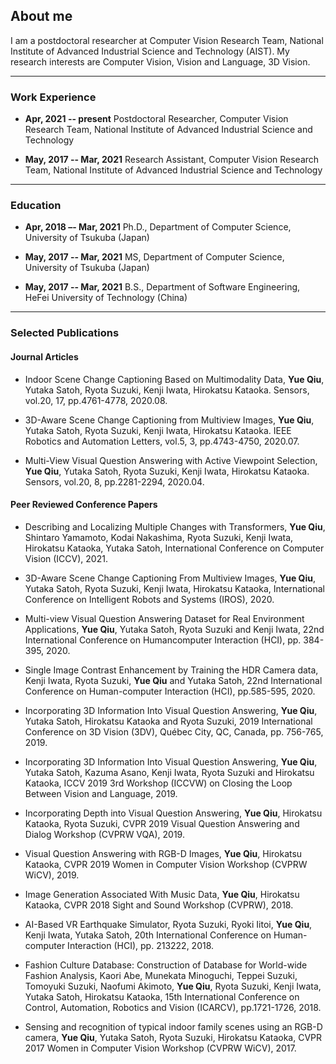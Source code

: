 ## About me

I am a postdoctoral researcher at Computer Vision Research Team, National Institute of Advanced Industrial Science and Technology (AIST). My research interests are Computer Vision, Vision and Language, 3D Vision. 

---
### Work Experience
- **Apr, 2021 -- present** Postdoctoral Researcher, Computer Vision Research Team, National Institute of Advanced Industrial Science and Technology

- **May, 2017 -- Mar, 2021** Research Assistant, Computer Vision Research Team, National Institute of Advanced Industrial Science and Technology

---
### Education
- **Apr, 2018 –- Mar, 2021** Ph.D., Department of Computer Science, University of Tsukuba (Japan)

- **May, 2017 -- Mar, 2021** MS, Department of Computer Science, University of Tsukuba (Japan)

- **May, 2017 -- Mar, 2021** B.S., Department of Software Engineering, HeFei University of Technology (China)            


---
### Selected Publications

#### Journal Articles

- Indoor Scene Change Captioning Based on Multimodality Data, **Yue Qiu**, Yutaka Satoh, Ryota Suzuki, Kenji Iwata, Hirokatsu Kataoka. Sensors, vol.20, 17, pp.4761-4778, 2020.08.

- 3D-Aware Scene Change Captioning from Multiview Images, **Yue Qiu**, Yutaka Satoh, Ryota Suzuki, Kenji Iwata, Hirokatsu Kataoka. IEEE Robotics and Automation Letters, vol.5, 3, pp.4743-4750, 2020.07.

- Multi-View Visual Question Answering with Active Viewpoint Selection, **Yue Qiu**, Yutaka Satoh, Ryota Suzuki, Kenji Iwata, Hirokatsu Kataoka. Sensors, vol.20, 8, pp.2281-2294, 2020.04.



#### Peer Reviewed Conference Papers

- Describing and Localizing Multiple Changes with Transformers, **Yue Qiu**, Shintaro Yamamoto, Kodai Nakashima, Ryota Suzuki, Kenji Iwata, Hirokatsu Kataoka, Yutaka Satoh, International Conference on Computer Vision (ICCV), 2021.

- 3D-Aware Scene Change Captioning From Multiview Images, **Yue Qiu**, Yutaka Satoh, Ryota Suzuki, Kenji Iwata, Hirokatsu Kataoka, International Conference on Intelligent Robots and Systems (IROS), 2020.

- Multi-view Visual Question Answering Dataset for Real Environment Applications, **Yue Qiu**, Yutaka Satoh, Ryota Suzuki and Kenji Iwata, 22nd International Conference on Humancomputer Interaction (HCI), pp. 384-395, 2020.

- Single Image Contrast Enhancement by Training the HDR Camera data, Kenji Iwata, Ryota Suzuki, **Yue Qiu** and Yutaka Satoh, 22nd International Conference on Human-computer Interaction (HCI), pp.585-595, 2020.

- Incorporating 3D Information Into Visual Question Answering, **Yue Qiu**, Yutaka Satoh, Hirokatsu Kataoka and Ryota Suzuki, 2019 International Conference on 3D Vision (3DV), Québec City, QC, Canada, pp. 756-765, 2019.

-	Incorporating 3D Information Into Visual Question Answering, **Yue Qiu**, Yutaka Satoh, Kazuma Asano, Kenji Iwata, Ryota Suzuki and Hirokatsu Kataoka, ICCV 2019 3rd Workshop (ICCVW) on Closing the Loop Between Vision and Language, 2019.

-	Incorporating Depth into Visual Question Answering, **Yue Qiu**, Hirokatsu Kataoka, Ryota Suzuki,  CVPR 2019 Visual Question Answering and Dialog Workshop (CVPRW VQA), 2019.

-	Visual Question Answering with RGB-D Images, **Yue Qiu**, Hirokatsu Kataoka,  CVPR 2019 Women in Computer Vision Workshop (CVPRW WiCV), 2019.

-	Image Generation Associated With Music Data, **Yue Qiu**, Hirokatsu Kataoka, CVPR 2018 Sight and Sound Workshop (CVPRW), 2018.

- AI-Based VR Earthquake Simulator, Ryota Suzuki, Ryoki Iitoi, **Yue Qiu**, Kenji Iwata, Yutaka Satoh, 20th International Conference on Human-computer Interaction (HCI), pp. 213222, 2018.

- Fashion Culture Database: Construction of Database for World-wide Fashion Analysis, Kaori Abe, Munekata Minoguchi, Teppei Suzuki, Tomoyuki Suzuki, Naofumi Akimoto, **Yue Qiu**, Ryota Suzuki, Kenji Iwata, Yutaka Satoh, Hirokatsu Kataoka, 15th International Conference on Control, Automation, Robotics and Vision (ICARCV), pp.1721-1726, 2018. 

-	Sensing and recognition of typical indoor family scenes using an RGB-D camera, **Yue Qiu**, Yutaka Satoh, Ryota Suzuki, Hirokatsu Kataoka, CVPR 2017 Women in Computer Vision Workshop (CVPRW WiCV), 2017.

